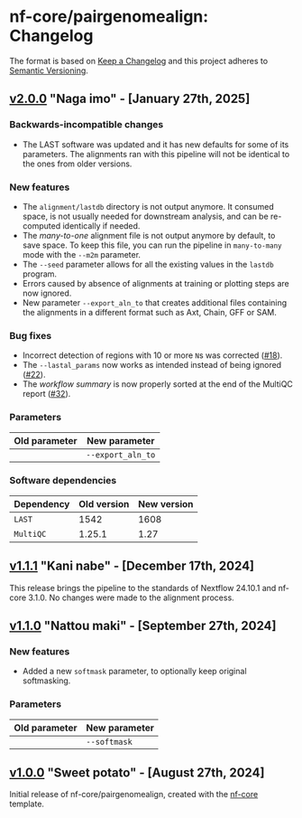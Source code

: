 # nf-core/pairgenomealign: Changelog

The format is based on [Keep a Changelog](https://keepachangelog.com/en/1.0.0/)
and this project adheres to [Semantic Versioning](https://semver.org/spec/v2.0.0.html).

## [v2.0.0](https://github.com/nf-core/pairgenomealign/releases/tag/2.0.0) "Naga imo" - [January 27th, 2025]

### Backwards-incompatible changes

- The LAST software was updated and it has new defaults for some of its
  parameters. The alignments ran with this pipeline will not be identical to
  the ones from older versions.

### New features

- The `alignment/lastdb` directory is not output anymore. It consumed space,
  is not usually needed for downstream analysis, and can be re-computed
  identically if needed.
- The _many-to-one_ alignment file is not output anymore by default, to save
  space. To keep this file, you can run the pipeline in `many-to-many` mode
  with the `--m2m` parameter.
- The `--seed` parameter allows for all the existing values in the `lastdb`
  program.
- Errors caused by absence of alignments at training or plotting steps
  are now ignored.
- New parameter `--export_aln_to` that creates additional files containing
  the alignments in a different format such as Axt, Chain, GFF or SAM.

### Bug fixes

- Incorrect detection of regions with 10 or more `N`s was corrected ([#18](https://github.com/nf-core/pairgenomealign/issues/18)).
- The `--lastal_params` now works as intended instead of being ignored ([#22](https://github.com/nf-core/pairgenomealign/issues/22)).
- The _workflow summary_ is now properly sorted at the end of the MultiQC report ([#32](https://github.com/nf-core/pairgenomealign/issues/32)).

### Parameters

| Old parameter | New parameter     |
| ------------- | ----------------- |
|               | `--export_aln_to` |

### Software dependencies

| Dependency | Old version | New version |
| ---------- | ----------- | ----------- |
| `LAST`     | 1542        | 1608        |
| `MultiQC`  | 1.25.1      | 1.27        |

## [v1.1.1](https://github.com/nf-core/pairgenomealign/releases/tag/1.1.1) "Kani nabe" - [December 17th, 2024]

This release brings the pipeline to the standards of Nextflow 24.10.1 and
nf-core 3.1.0. No changes were made to the alignment process.

## [v1.1.0](https://github.com/nf-core/pairgenomealign/releases/tag/1.1.0) "Nattou maki" - [September 27th, 2024]

### New features

- Added a new `softmask` parameter, to optionally keep original softmasking.

### Parameters

| Old parameter | New parameter |
| ------------- | ------------- |
|               | `--softmask`  |

## [v1.0.0](https://github.com/nf-core/pairgenomealign/releases/tag/1.0.0) "Sweet potato" - [August 27th, 2024]

Initial release of nf-core/pairgenomealign, created with the [nf-core](https://nf-co.re/) template.
